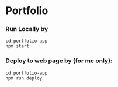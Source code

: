 # Portfolio
### Run Locally by 
```
cd portfolio-app
npm start
```


### Deploy to web page by (for me only):
```
cd portfolio-app
npm run deploy
```


